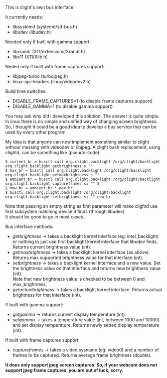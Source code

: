 This is clight's own bus interface. 

It currently needs:  
* libsystemd (systemd/sd-bus.h)
* libudev (libudev.h)

Needed only if built with gamma support:  
* libxrandr (X11/extensions/Xrandr.h)
* libx11 (X11/Xlib.h)

Neded only if built with frame captures support:  
* libjpeg-turbo (turbojpeg.h)
* linux-api-headers (linux/videodev2.h)

Build time switches:  
* DISABLE_FRAME_CAPTURES=1 (to disable frame captures support)
* DISABLE_GAMMA=1 (to disable gamma support)

You may ask why did i developed this solution. The answer is quite simple.  
In linux there is no simple and unified way of changing screen brightness.  
So, i thought it could be a good idea to develop a bus service that can be used by every other program.

My idea is that anyone can now implement something similar to clight without messing with videodev or libjpeg.
A clight bash replacement, using clightd, can be something like (pseudo-code):  

    $ current_br = busctl call org.clight.backlight /org/clight/backlight org.clight.backlight getbrightness s ""
    $ max_br = busctl call org.clight.backlight /org/clight/backlight org.clight.backlight getmaxbrightness s ""
    $ ambient_br = busctl call org.clight.backlight /org/clight/backlight org.clight.backlight captureframes si "" 5
    $ new_br = ambient_br * max_br
    $ busctl call org.clight.backlight /org/clight/backlight org.clight.backlight setbrightness si "" new_br
    
Note that passing an empty string as first parameter will make clightd use first subsystem matching device it finds (through libudev).  
It should be good to go in most cases.  

Bus interface methods:  
* *getbrightness* -> takes a backlight kernel interface (eg: intel_backlight) or nothing to just use first backlight kernel interface that libudev finds.  
Returns current brightness value (int).
* *getmaxbrightness* -> takes a backlight kernel interface (as above). Returns max supported brightness value for that interface (int).
* *setbrightness* -> takes a backlight kernel interface and a new value. Set the brightness value on that interface and returns new brightness value (int).  
Note that new brightness value is checked to be between 0 and max_brightness.
* *getactualbrightness* -> takes a backlight kernel interface. Returns actual brightness for that interface (int).

If built with gamma support:  
* *getgamma* -> returns current display temperature (int).
* *setgamma* -> takes a temperature value (int, between 1000 and 10000) and set display temperature. Returns newly setted display temperature (int).

If built with frame captures support:  
* *captureframes* -> takes a video sysname (eg: video0) and a number of frames to be captured. Returns average frame brightness (double).


**It does only support jpeg screen captures. So, if your webcam does not support jpeg frame captures, you are out of luck, sorry.**
